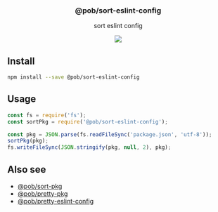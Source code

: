 <h3 align="center">
  @pob/sort-eslint-config
</h3>

<p align="center">
  sort eslint config
</p>

<p align="center">
  <a href="https://npmjs.org/package/@pob/sort-pkg"><img src="https://img.shields.io/npm/v/@pob/sort-pkg.svg?style=flat-square"></a>
</p>

## Install

```bash
npm install --save @pob/sort-eslint-config
```

## Usage

```js
const fs = require('fs');
const sortPkg = require('@pob/sort-eslint-config');

const pkg = JSON.parse(fs.readFileSync('package.json', 'utf-8'));
sortPkg(pkg);
fs.writeFileSync(JSON.stringify(pkg, null, 2), pkg);
```

## Also see

- [@pob/sort-pkg](https://npmjs.org/package/@pob/sort-pkg)
- [@pob/pretty-pkg](https://npmjs.org/package/@pob/pretty-pkg)
- [@pob/pretty-eslint-config](https://npmjs.org/package/@pob/pretty-eslint-config)
